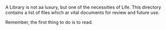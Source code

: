A Library is not aa luxury, but one of the necessities of Life.
This directory contains a list of files which ar vital documents for review and future use.

Remember, the first thing to do is to read.
